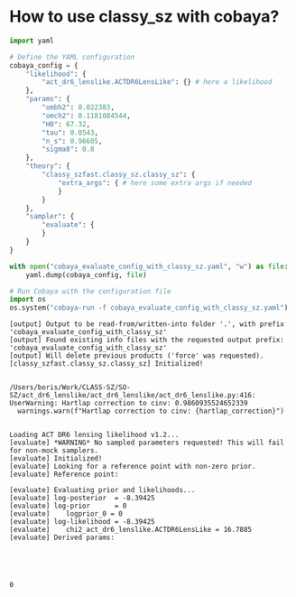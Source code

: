 # How to use classy_sz with cobaya?


```python
import yaml

# Define the YAML configuration
cobaya_config = {
    "likelihood": {
        "act_dr6_lenslike.ACTDR6LensLike": {} # here a likelihood 
    },
    "params": {
        "ombh2": 0.022383,
        "omch2": 0.1181084544,
        "H0": 67.32,
        "tau": 0.0543,
        "n_s": 0.96605,
        "sigma8": 0.8
    },
    "theory": {
        "classy_szfast.classy_sz.classy_sz": {
            "extra_args": { # here some extra args if needed
            }
        }
    },
    "sampler": {
        "evaluate": {
        }
    }
}

with open("cobaya_evaluate_config_with_classy_sz.yaml", "w") as file:
    yaml.dump(cobaya_config, file)

```


```python
# Run Cobaya with the configuration file
import os
os.system("cobaya-run -f cobaya_evaluate_config_with_classy_sz.yaml")
```

    [output] Output to be read-from/written-into folder '.', with prefix 'cobaya_evaluate_config_with_classy_sz'
    [output] Found existing info files with the requested output prefix: 'cobaya_evaluate_config_with_classy_sz'
    [output] Will delete previous products ('force' was requested).
    [classy_szfast.classy_sz.classy_sz] Initialized!


    /Users/boris/Work/CLASS-SZ/SO-SZ/act_dr6_lenslike/act_dr6_lenslike/act_dr6_lenslike.py:416: UserWarning: Hartlap correction to cinv: 0.9860935524652339
      warnings.warn(f"Hartlap correction to cinv: {hartlap_correction}")


    Loading ACT DR6 lensing likelihood v1.2...
    [evaluate] *WARNING* No sampled parameters requested! This will fail for non-mock samplers.
    [evaluate] Initialized!
    [evaluate] Looking for a reference point with non-zero prior.
    [evaluate] Reference point:
       
    [evaluate] Evaluating prior and likelihoods...
    [evaluate] log-posterior  = -8.39425
    [evaluate] log-prior      = 0
    [evaluate]    logprior_0 = 0
    [evaluate] log-likelihood = -8.39425
    [evaluate]    chi2_act_dr6_lenslike.ACTDR6LensLike = 16.7885
    [evaluate] Derived params:





    0




```python

```
